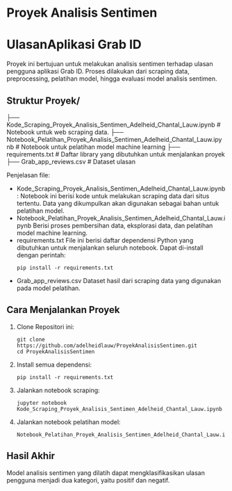 # Proyek Analisis Sentimen
# UlasanAplikasi Grab ID

Proyek ini bertujuan untuk melakukan analisis sentimen terhadap ulasan pengguna aplikasi Grab ID. Proses dilakukan dari scraping data, preprocessing, pelatihan model, hingga evaluasi model analisis sentimen.

## Struktur Proyek/
├── Kode_Scraping_Proyek_Analisis_Sentimen_Adelheid_Chantal_Lauw.ipynb        # Notebook untuk web scraping data.
├── Notebook_Pelatihan_Proyek_Analisis_Sentimen_Adelheid_Chantal_Lauw.ipynb   # Notebook untuk pelatihan model machine learning
├── requirements.txt                                                          # Daftar library yang dibutuhkan untuk menjalankan proyek
├── Grab_app_reviews.csv                                                      # Dataset ulasan

Penjelasan file:
- Kode_Scraping_Proyek_Analisis_Sentimen_Adelheid_Chantal_Lauw.ipynb:
  Notebook ini berisi kode untuk melakukan scraping data dari situs tertentu. Data yang dikumpulkan akan digunakan sebagai bahan untuk pelatihan     model.
- Notebook_Pelatihan_Proyek_Analisis_Sentimen_Adelheid_Chantal_Lauw.ipynb
  Berisi proses pembersihan data, eksplorasi data, dan pelatihan model machine learning.
- requirements.txt
  File ini berisi daftar dependensi Python yang dibutuhkan untuk menjalankan seluruh notebook. Dapat di-install dengan perintah:
  ```
  pip install -r requirements.txt
  ```
- Grab_app_reviews.csv
  Dataset hasil dari scraping data yang digunakan pada model pelatihan.

## Cara Menjalankan Proyek
1. Clone Repositori ini:
   ```
   git clone https://github.com/adelheidlauw/ProyekAnalisisSentimen.git
   cd ProyekAnalisisSentimen
   ```
2. Install semua dependensi:
   ```
   pip install -r requirements.txt
   ```
3. Jalankan notebook scraping:
   ```
   jupyter notebook Kode_Scraping_Proyek_Analisis_Sentimen_Adelheid_Chantal_Lauw.ipynb
   ```
4. Jalankan notebook pelatihan model:
   ```
   Notebook_Pelatihan_Proyek_Analisis_Sentimen_Adelheid_Chantal_Lauw.ipynb
   ```

## Hasil Akhir
Model analisis sentimen yang dilatih dapat mengklasifikasikan ulasan pengguna menjadi dua kategori, yaitu positif dan negatif.
